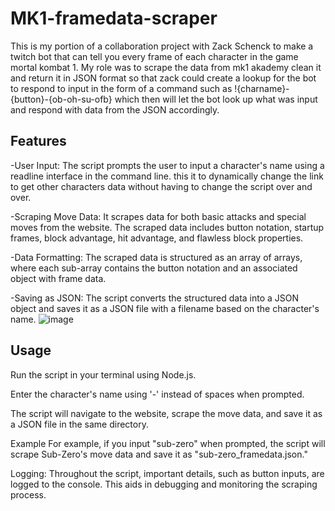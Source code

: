 # MK1-framedata-scraper
This is my portion of a collaboration project with Zack Schenck to make a twitch bot that can tell you every frame of each character in the game mortal kombat 1.
My role was to scrape the data from mk1 akademy clean it and return it in JSON format so that zack could create a lookup for the bot to respond to input in the form of a command such as !{charname}-{button}-{ob-oh-su-ofb} which then will let the bot look up what was input and respond with data from the JSON accordingly.

## Features
-User Input: The script prompts the user to input a character's name using a readline interface in the command line.
this it to dynamically change the link to get other characters data without having to change the script over and over.

-Scraping Move Data: It scrapes data for both basic attacks and special moves from the website. The scraped data includes button notation, startup frames, block advantage, hit advantage, and flawless block properties.

-Data Formatting: The scraped data is structured as an array of arrays, where each sub-array contains the button notation and an associated object with frame data.

-Saving as JSON: The script converts the structured data into a JSON object and saves it as a JSON file with a filename based on the character's name.
![image](https://github.com/LukeGirvan/MK1-framedata-scraper/assets/126108451/5e0a0bd1-252e-4361-93e5-94d734a2f434)


## Usage
Run the script in your terminal using Node.js.

Enter the character's name using '-' instead of spaces when prompted.

The script will navigate to the website, scrape the move data, and save it as a JSON file in the same directory.

Example
For example, if you input "sub-zero" when prompted, the script will scrape Sub-Zero's move data and save it as "sub-zero_framedata.json."

Logging: Throughout the script, important details, such as button inputs, are logged to the console. This aids in debugging and monitoring the scraping process.

